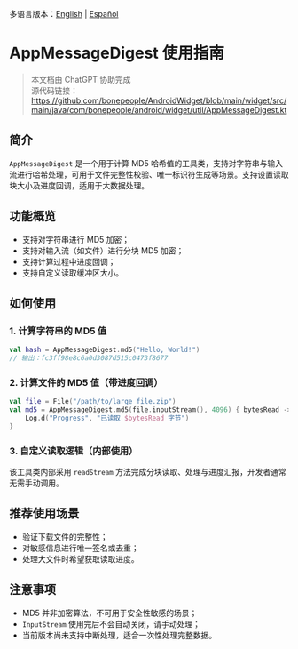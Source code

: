 多语言版本：[English](./README.md) | [Español](./README.es-ES.md)

# AppMessageDigest 使用指南

> 本文档由 ChatGPT 协助完成  
> 源代码链接：https://github.com/bonepeople/AndroidWidget/blob/main/widget/src/main/java/com/bonepeople/android/widget/util/AppMessageDigest.kt

## 简介

`AppMessageDigest` 是一个用于计算 MD5 哈希值的工具类，支持对字符串与输入流进行哈希处理，可用于文件完整性校验、唯一标识符生成等场景。支持设置读取块大小及进度回调，适用于大数据处理。

## 功能概览

- 支持对字符串进行 MD5 加密；
- 支持对输入流（如文件）进行分块 MD5 加密；
- 支持计算过程中进度回调；
- 支持自定义读取缓冲区大小。

## 如何使用

### 1. 计算字符串的 MD5 值

```kotlin
val hash = AppMessageDigest.md5("Hello, World!")
// 输出：fc3ff98e8c6a0d3087d515c0473f8677
```

### 2. 计算文件的 MD5 值（带进度回调）

```kotlin
val file = File("/path/to/large_file.zip")
val md5 = AppMessageDigest.md5(file.inputStream(), 4096) { bytesRead ->
    Log.d("Progress", "已读取 $bytesRead 字节")
}
```

### 3. 自定义读取逻辑（内部使用）

该工具类内部采用 `readStream` 方法完成分块读取、处理与进度汇报，开发者通常无需手动调用。

## 推荐使用场景

- 验证下载文件的完整性；
- 对敏感信息进行唯一签名或去重；
- 处理大文件时希望获取读取进度。

## 注意事项

- MD5 并非加密算法，不可用于安全性敏感的场景；
- `InputStream` 使用完后不会自动关闭，请手动处理；
- 当前版本尚未支持中断处理，适合一次性处理完整数据。